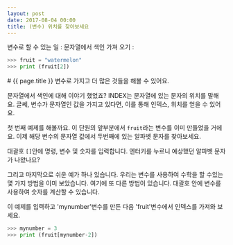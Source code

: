 ```yaml
---
layout: post
date: 2017-08-04 00:00
title: (변수) 위치를 찾아보세요
---
```


<div id="ppt" markdown="1">
변수로 할 수 있는 일 :
문자열에서 색인 가져 오기 :

```python
>>> fruit = "watermelon"
>>> print (fruit[2])
```
</div>


<div id="desc" markdown="1">
# {{ page.title }}
변수로 가지고 더 많은 것들을 해볼 수 있어요.

문자열에서 색인에 대해 이야기 했었죠? INDEX는 문자열에 있는 문자의 위치를 말해요. 글쎄, 변수가 문자열인 값을 가지고 있다면, 이를 통해 인덱스, 위치를 얻을 수 있어요.

첫 번째 예제를 해볼까요. 이 단원의 앞부분에서 `fruit`라는 변수를 이미 만들었을 거에요. 이제 해당 변수의 문자열 값에서 두번째에 있는 알파벳 문자를 찾아보세요.

대괄호 `[]`안에 명령, 변수 및 숫자를 입력합니다. 엔터키를 누르니 예상했던 알파벳 문자가 나왔나요?

그리고 마지막으로 쉬운 예가 하나 있습니다. 우리는 변수를 사용하여 수학을 할 수있는 몇 가지 방법을 이미 보았습니다. 여기에 또 다른 방법이 있습니다. 대괄호 안에 변수를 사용하여 숫자를 계산할 수 있습니다.

이 예제를 입력하고 'mynumber'변수를 만든 다음 'fruit'변수에서 인덱스를 가져와 보세요.

```python
>>> mynumber = 3
>>> print (fruit[mynumber-2])
```

</div>
